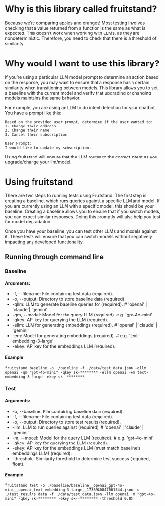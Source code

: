 # Why is this library called fruitstand?

Because we’re comparing apples and oranges! Most testing involves checking that a value returned from a function is the same as what is expected. This doesn’t work when working with LLMs, as they are nondeterministic. Therefore, you need to check that there is a threshold of similarity.

# Why would I want to use this library?

If you’re using a particular LLM model prompt to determine an action based on the response, you may want to ensure that a response has a certain similarity when transitioning between models. This library allows you to set a baseline with the current model and verify that upgrading or changing models maintains the same behavior.

For example, you are using an LLM to do intent detection for your chatbot. You have a prompt like this:

```
Based on the provided user prompt, determine if the user wanted to:
1. Change their address
2. Change their name
3. Cancel their subscription

User Prompt:
I would like to update my subscription.
```

Using fruitstand will ensure that the LLM routes to the correct intent as you upgrade/change your llm/model.

# Using fruitstand

There are two steps to running tests using Fruitstand. The first step is creating a baseline, which runs queries against a specific LLM and model. If you are currently using an LLM with a specific model, this should be your baseline. Creating a baseline allows you to ensure that if you switch models, you can expect similar responses. Doing this promptly will also help you test for model degradation.

Once you have your baseline, you can test other LLMs and models against it. These tests will ensure that you can switch models without negatively impacting any developed functionality.

## Running through command line

### Baseline

#### Arguments:

- -f, --filename: File containing test data (required).
- -o, --output: Directory to store baseline data (required).
- -qllm: LLM to generate baseline queries for (required). # 'openai' | 'claude'| 'gemini'
- -qm, --model: Model for the query LLM (required). e.g. 'gpt-4o-mini'
- -qkey: API key for querying the LLM (required).
- -ellm: LLM for generating embeddings (required). # 'openai' | 'claude' | 'gemini'
- -em: Model for generating embeddings (required). # e.g. 'text-embedding-3-large'
- -ekey: API key for the embeddings LLM (required).

#### Example

```
fruitstand baseline -o ./baseline -f ./data/test_data.json -qllm openai -qm "gpt-4o-mini" -qkey sk-******** -ellm openai -em text-embedding-3-large -ekey sk--********
```

### Test

#### Arguments:

- -b, --baseline: File containing baseline data (required).
- -f, --filename: File containing test data (required).
- -o, --output: Directory to store test results (required).
- -llm: LLM to run queries against (required). # 'openai' | 'claude' | 'gemini'
- -m, --model: Model for the query LLM (required). # e.g. 'gpt-4o-mini'
- -qkey: API key for querying the LLM (required).
- -ekey: API key for the embeddings LLM (must match baseline’s embeddings LLM) (required).
- -threshold: Similarity threshold to determine test success (required, float).

#### Example

```
fruitstand test -b ./baseline/baseline__openai_gpt-4o-mini__openai_text-embedding-3-large__1736980847061344.json -o ./test_results data -f ./data/test_data.json -llm openai -m "gpt-4o-mini" -qkey sk-******** -ekey sk--******** -threshold 0.85
```
